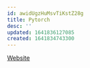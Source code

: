 ```yaml
---
id: awidUgzHuMsvTiKstZ28g
title: Pytorch
desc: ''
updated: 1641836127085
created: 1641834743300
---
```

[Website](https://pytorch.org/)
